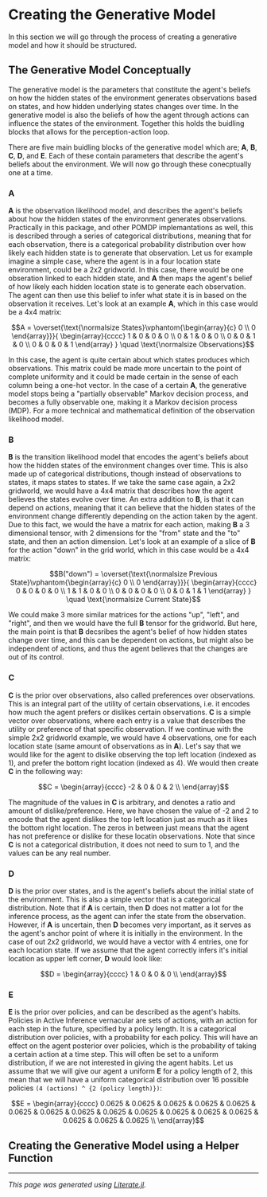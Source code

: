 # Creating the Generative Model

In this section we will go through the process of creating a generative model and how it should be structured.

## The Generative Model Conceptually

The generative model is the parameters that constitute the agent's beliefs on how the hidden states of the environment generates observations based on states, and how hidden underlying states changes over time.
In the generative model is also the beliefs of how the agent through actions can influence the states of the environment. Together this holds the buidling blocks that allows for the perception-action loop.

There are five main buidling blocks of the generative model which are; **A**, **B**, **C**, **D**, and **E**.
Each of these contain parameters that describe the agent's beliefs about the environment.
We will now go through these conecptually one at a time.

### A
**A** is the observation likelihood model, and describes the agent's beliefs about how the hidden states of the environment generates observations.
Practically in this package, and other POMDP implemantations as well, this is described through a series of categorical distributions, meaning that for each observation, there is a categorical probability distribution over how likely each hidden state is to generate that observation.
Let us for example imagine a simple case, where the agent is in a four location state environment, could be a 2x2 gridworld. In this case, there would be one obseration linked to each hidden state, and **A** then maps the agent's belief of how likely each hidden location state is to generate each observation.
The agent can then use this belief to infer what state it is in based on the observation it receives. Let's look at an example **A**, which in this case would be a 4x4 matrix:

```math
A =
\overset{\text{\normalsize States}\vphantom{\begin{array}{c} 0 \\ 0 \end{array}}}{
    \begin{array}{cccc}
        1 & 0 & 0 & 0 \\
        0 & 1 & 0 & 0 \\
        0 & 0 & 1 & 0 \\
        0 & 0 & 0 & 1
    \end{array}
}
\quad
\text{\normalsize Observations}
```

In this case, the agent is quite certain about which states produces which observations. This matrix could be made more uncertain to the point of complete uniformity and it could be made certain in the sense of each column being a one-hot vector.
In the case of a certain **A**, the generative model stops being a "partially observable" Markov decision process, and becomes a fully observable one, making it a Markov decision process (MDP). For a more technical and mathematical definition of the observation likelihood model.

### B
**B** is the transition likelihood model that encodes the agent's beliefs about how the hidden states of the environment changes over time.
This is also made up of categorical distributions, though instead of observations to states, it maps states to states.
If we take the same case again, a 2x2 gridworld, we would have a 4x4 matrix that describes how the agent believes the states evolve over time.
An extra addition to **B**, is that it can depend on actions, meaning that it can believe that the hidden states of the environment change differently depending on the action taken by the agent.
Due to this fact, we would the have a matrix for each action, making **B** a 3 dimensional tensor, with 2 dimensions for the "from" state and the "to" state, and then an action dimension.
Let's look at an example of a slice of **B** for the action "down" in the grid world, which in this case would be a 4x4 matrix:

```math
B("down") =
\overset{\text{\normalsize Previous State}\vphantom{\begin{array}{c} 0 \\ 0 \end{array}}}{
    \begin{array}{cccc}
        0 & 0 & 0 & 0 \\
        1 & 1 & 0 & 0 \\
        0 & 0 & 0 & 0 \\
        0 & 0 & 1 & 1
    \end{array}
}
\quad
\text{\normalsize Current State}
```

We could make 3 more similar matrices for the actions "up", "left", and "right", and then we would have the full **B** tensor for the gridworld. But here, the main point is that
**B** decsribes the agent's belief of how hidden states change over time, and this can be dependent on actions, but might also be independent of actions, and thus the agent believes that the changes are out of its control.

### C
**C** is the prior over observations, also called preferences over observations. This is an integral part of the utility of certain observations, i.e. it encodes how much the agent prefers or dislikes certain observations.
**C** is a simple vector over observations, where each entry is a value that describes the utility or preference of that specific observation.
If we continue with the simple 2x2 gridworld example, we would have 4 observations, one for each location state (same amount of observations as in **A**).
Let's say that we would like for the agent to dislike observing the top left location (indexed as 1), and prefer the bottom right location (indexed as 4). We would then create **C** in the following way:

```math
C =
\begin{array}{cccc}
    -2 & 0 & 0 & 2 \\
\end{array}
```

The magnitude of the values in **C** is arbitrary, and denotes a ratio and amount of dislike/preference. Here, we have chosen the value of -2 and 2
to encode that the agent dislikes the top left location just as much as it likes the bottom right location. The zeros in between just means that the agent has not preference or dislike for these locatin observations.
Note that since **C** is not a categorical distribution, it does not need to sum to 1, and the values can be any real number.

### D
**D** is the prior over states, and is the agent's beliefs about the initial state of the environment. This is also a simple vector that is a categorical distribution.
Note that if **A** is certain, then **D** does not matter a lot for the inference process, as the agent can infer the state from the observation. However, if **A** is uncertain,
then **D** becomes very important, as it serves as the agent's anchor point of where it is initially in the environment. In the case of out
2x2 gridworld, we would have a vector with 4 entries, one for each location state. If we assume that the agent correctly infers it's initial location as upper left corner, **D** would look like:

```math
D =
\begin{array}{cccc}
    1 & 0 & 0 & 0 \\
\end{array}
```

### E
**E** is the prior over policies, and can be described as the agent's habits. Policies in Active Inference vernacular are sets of actions, with an action for each step in the future, specified by a policy length.
It is a categorical distribution over policies, with a probability for each policy. This will have an effect on the agent posterior over policies,
which is the probability of taking a certain action at a time step. This will often be set to a uniform distribution, if we are not interested in giving the agent habits.
Let us assume that we will give our agent a uniform **E** for a policy length of 2, this mean that we will have a uniform categorical distribution over 16 possible policies ``(4 (actions) ^ {2 (policy length)})``:

```math
E =
\begin{array}{cccc}
0.0625 & 0.0625 & 0.0625 & 0.0625 & 0.0625 & 0.0625 & 0.0625 & 0.0625 & 0.0625 & 0.0625 & 0.0625 & 0.0625 & 0.0625 & 0.0625 & 0.0625 & 0.0625 \\
\end{array}
```

## Creating the Generative Model using a Helper Function

---

*This page was generated using [Literate.jl](https://github.com/fredrikekre/Literate.jl).*


